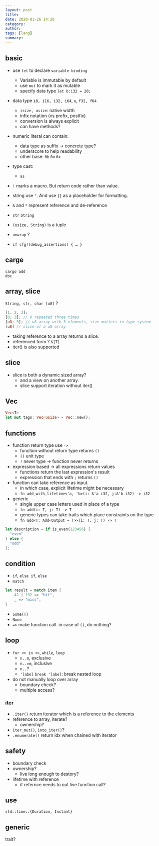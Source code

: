 ```yaml
---
layout: post
title: 
date: 2020-01-26 14:20
category: 
author: 
tags: [lang]
summary: 
---
```


## basic

* use `let` to declare `variable binding`
  * Variable is immutable by default
  * use `mut` to mark it as mutable
  * specify data type `let b:i32 = 20;`
* data type `i8, i16, i32, i64`, `u`, `f32, f64`
  * `isize, usize`: native width
  * infix notation (vs prefix, postfix)
  * conversion is always explicit
  * can have methods?
* numeric literal can contain:
  * data type as suffix -> concrete type?
  * underscore to help readability
  * other base: `0b` `0o` `0x`
* type cast:
  * `as`


* `!` marks a macro. But return code rather than value.
* string use `"`. And use `{}` as a placeholder for formatting.
* `&` and `*` represent reference and de-reference


* `str` `String`
* `(usize, String)` is a tuple
* `unwrap` ? 
* `if cfg!(debug_assertions) { … }`

## carge

```
cargo add
doc
```

## array, slice

`String, str, char [u8]` ?

```rust
[1, 2, 3];
[0; 3]; // 0 repeated three times
[u8; 3]; // u8 array with 3 elements, size matters in type system
[u8] // slice of a u8 array
```

* taking reference to a array returns a slice. 
* referenced form ? `&[T]`
* iter() is also supported

## slice

* slice is both a dynamic sized array?
  * and a view on another array.
  * slice support iteration without iter()

## Vec

```rust
Vec<T>
let mut tags: Vec<usize> = Vec::new();
```

## functions

* function return type use `->`
  * function without return type returns `()`
  * `()` unit type
  * `!` never type -> function never returns
* expression based -> all expressions return values
  * functions return the last expression's result
  * expression that ends with `;` returns `()`
* function can take reference as input.
  * in which case, explicit lifetime might be necessary
  * `fn add_with_lifetime<'a, 'b>(i: &'a i32, j:&'b i32) -> i32`
* generic
  * single upper case letters used in place of a type
  * `fn add(i: T, j: T) -> T`
  * generic types can take traits which place constraints on the type
  * `fn add<T: Add<Output = T>>(i: T, j: T) -> T`

```rust
let description = if is_even(123456) {
  "even"
} else {
  "odd"
};
```

## condition


* `if`, `else if`, `else`
* `match`

```rust
let result = match item {
    42 | 132 => "hit",
    _ => "miss",
}
```

* `Some(T)`
* `None`
* `=>` make function call. in case of `()`, do nothing?

## loop

* `for <> in <>`, `while`, `loop`
  * `n..m`, exclusive
  * `n..=m`, inclusive
  * `n..`?
  * `'label` `break 'label`: break nested loop
* do not manually loop over array
  * boundary check?
  * multiple access?

### iter

* `.iter()` return iterator which is a reference to the elements
* reference to array, iterate?
  * ownership?
* `iter_mut()`, `into_iter()`?
* `.enumerate()` return idx when chained with iterator

## safety

* boundary check
* ownership?
  * live long enough to destory?
* lifetime with reference
  * if refernce needs to out live function call?

## use

`std::time::{Duration, Instant}`

## generic

trait?
